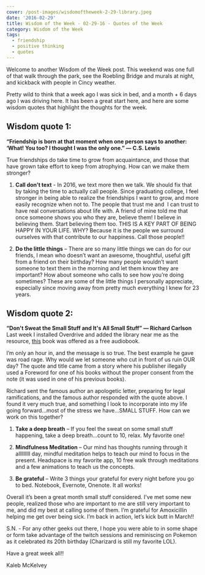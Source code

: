 ```yaml
---
cover: /post-images/wisdomoftheweek-2-29-library.jpeg
date: '2016-02-29'
title: Wisdom of the Week - 02-29-16 - Quotes of the Week
category: Wisdom of the Week
tags:
  - friendship
  - positive thinking
  - quotes
---
```

Welcome to another Wisdom of the Week post. This weekend was one full of that walk through the park, see the Roebling Bridge and murals at night, and kickback with people in Cincy weather. 

Pretty wild to think that a week ago I was sick in bed, and a month + 6 days ago I was driving here. It has been a great start here, and here are some wisdom quotes that highlight the thoughts for the week. 



## Wisdom quote 1:



__“Friendship is born at that moment when one person says to another: ‘What! You too? I thought I was the only one.” ― C.S. Lewis__

 True friendships do take time to grow from acquaintance, and those that have grown take effort to keep from atrophying. How can we make them stronger? 



  1. __Call don’t text__ - In 2016, we text more then we talk. We should fix that by taking the time to actually call people. Since graduating college, I feel stronger in being able to realize the friendships I want to grow, and more easily recognize when not to. The people that trust me and  I can trust to have real conversations about life with. A friend of mine told me that once someone shows you who they are, believe them! I believe in believing them. Start believing them too. THIS IS A KEY PART OF BEING HAPPY IN YOUR LIFE. WHY? Because it is the people we surround ourselves with that contribute to our happiness. Call those people!!

  2. __Do the little things__ – There are so many little things we can do for our friends, I mean who doesn’t want an awesome, thoughtful, useful gift from a friend on their birthday? How many people wouldn’t want someone to text them in the morning and let them know they are important? How about someone who calls to see how you’re doing sometimes? These are some of the little things I personally appreciate, especially since moving away from pretty much everything I knew for 23 years.



## Wisdom quote 2:



__“Don't Sweat the Small Stuff and It's All Small Stuff” ― Richard Carlson__ Last week I installed Overdrive and added the library near me as the resource, [this](http://www.amazon.com/Dont-Sweat-Small-Stuff-Its/dp/0786881852) book was offered as a free audiobook. 

I’m only an hour in, and the message is so true. The best example he gave was road rage. Why would we let someone who cut in front of us ruin OUR day? The quote and title came from a story where his publisher illegally used a Foreword for one of his books without the proper consent from the note (it was used in one of his previous books). 

Richard sent the famous author an apologetic letter, preparing for legal ramifications, and the famous author responded with the quote above. I found it very much true, and something I look to incorporate into my life going forward…most of the stress we have…SMALL STUFF. How can we work on this together? 


  1. __Take a deep breath__ – If you feel the sweat on some small stuff happening, take a deep breath…count to 10, relax. My favorite one!

  2. __Mindfulness Meditation__ – Our mind has thoughts running through it alllllllll day, mindful meditation helps to teach our mind to focus in the present. Headspace is my favorite app, 10 free walk through meditations and a few animations to teach us the concepts.

  3. __Be grateful__ – Write 3 things your grateful for every night before you go to bed. Notebook, Evernote, Onenote. It all works!

Overall it’s been a great month small stuff considered. I’ve met some new people, realized those who are important to me are still very important to me, and did my best at calling some of them. I’m grateful for Amoxicillin helping me get over being sick. I’m back in action, let’s kick butt in March!! 

S.N. - For any other geeks out there, I hope you were able to in some shape or form take advantage of the twitch sessions and reminiscing on Pokemon as it celebrated its 20th birthday (Charizard is still my favorite LOL). 

Have a great week all!! 

Kaleb McKelvey
